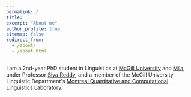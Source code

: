 ```yaml
---
permalink: /
title: 
excerpt: "About me"
author_profile: true
sitemap: false
redirect_from: 
  - /about/
  - /about.html
---
```


I am a 2nd-year PhD student in Linguistics at <a href="https://www.mcgill.ca/linguistics/">McGill University</a> and <a href="https://mila.quebec/en/">Mila</a>, under Professor <a href="https://sivareddy.in/">Siva Reddy</a>, and a member of the McGill University Linguistic Department's <a href="https://mcqll.org/">Montreal Quantitative and Computational Linguistics Laboratory</a>.